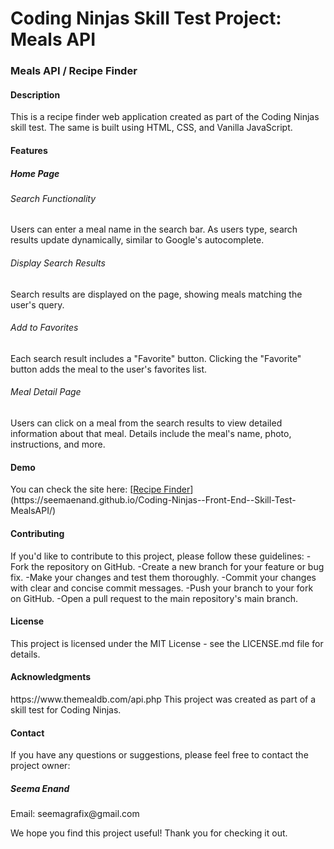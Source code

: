 <h1>Coding Ninjas Skill Test Project: Meals API</h1>
<h3>Meals API / Recipe Finder</h3>

<h4>Description</h4>
This is a recipe finder web application created as part of the Coding Ninjas skill test. The same is built using HTML, CSS, and Vanilla JavaScript.


<h4>Features</h4>
<h5>Home Page</h5>
<h6>Search Functionality</h6>
Users can enter a meal name in the search bar.
As users type, search results update dynamically, similar to Google's autocomplete.
<h6>Display Search Results</h6>
Search results are displayed on the page, showing meals matching the user's query.
<h6>Add to Favorites</h6>
Each search result includes a "Favorite" button.
Clicking the "Favorite" button adds the meal to the user's favorites list.
<h6>Meal Detail Page</h6>
Users can click on a meal from the search results to view detailed information about that meal.
Details include the meal's name, photo, instructions, and more.

<h4>Demo</h4>
You can check the site here: [<a href="bit.ly/3LgS8Ys">Recipe Finder</a>](https://seemaenand.github.io/Coding-Ninjas--Front-End--Skill-Test-MealsAPI/)


<h4>Contributing</h4>
If you'd like to contribute to this project, please follow these guidelines:
-Fork the repository on GitHub.
-Create a new branch for your feature or bug fix.
-Make your changes and test them thoroughly.
-Commit your changes with clear and concise commit messages.
-Push your branch to your fork on GitHub.
-Open a pull request to the main repository's main branch.

<h4>License</h4>
This project is licensed under the MIT License - see the LICENSE.md file for details.

<h4>Acknowledgments</h4>
https://www.themealdb.com/api.php
This project was created as part of a skill test for Coding Ninjas.

<h4>Contact</h4>
If you have any questions or suggestions, please feel free to contact the project owner:

<h5>Seema Enand</h5>
Email: seemagrafix@gmail.com

We hope you find this project useful! Thank you for checking it out.
